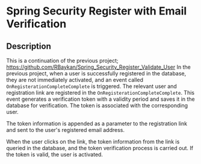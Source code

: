 # Spring Security Register with Email Verification



## Description
This is a continuation of the previous project; https://github.com/RBaykan/Spring_Security_Register_Validate_User
In the previous project, when a user is successfully registered in the database, they are not immediately activated, and an event called `OnRegisterationCompleteComplete` is triggered. The relevant user and registration link are registered in the `OnRegisterationCompleteComplete`. This event generates a verification token with a validity period and saves it in the database for verification. The token is associated with the corresponding user.

The token information is appended as a parameter to the registration link and sent to the user's registered email address.

When the user clicks on the link, the token information from the link is queried in the database, and the token verification process is carried out. If the token is valid, the user is activated.
